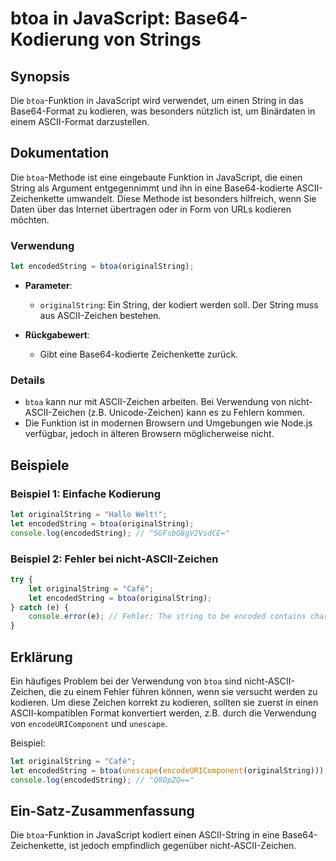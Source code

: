<!--
Meta Description: # btoa in JavaScript: Base64-Kodierung von Strings ## Synopsis Die `btoa`-Funktion in JavaScript wird verwendet, um einen String in das Base64-Format ...
Meta Keywords: btoa, ascii, javascript, originalstring, zeichen
-->

# btoa in JavaScript: Base64-Kodierung von Strings

## Synopsis
Die `btoa`-Funktion in JavaScript wird verwendet, um einen String in das Base64-Format zu kodieren, was besonders nützlich ist, um Binärdaten in einem ASCII-Format darzustellen.

## Dokumentation
Die `btoa`-Methode ist eine eingebaute Funktion in JavaScript, die einen String als Argument entgegennimmt und ihn in eine Base64-kodierte ASCII-Zeichenkette umwandelt. Diese Methode ist besonders hilfreich, wenn Sie Daten über das Internet übertragen oder in Form von URLs kodieren möchten.

### Verwendung
```javascript
let encodedString = btoa(originalString);
```
- **Parameter**: 
  - `originalString`: Ein String, der kodiert werden soll. Der String muss aus ASCII-Zeichen bestehen.

- **Rückgabewert**: 
  - Gibt eine Base64-kodierte Zeichenkette zurück.

### Details
- `btoa` kann nur mit ASCII-Zeichen arbeiten. Bei Verwendung von nicht-ASCII-Zeichen (z.B. Unicode-Zeichen) kann es zu Fehlern kommen.
- Die Funktion ist in modernen Browsern und Umgebungen wie Node.js verfügbar, jedoch in älteren Browsern möglicherweise nicht.

## Beispiele

### Beispiel 1: Einfache Kodierung
```javascript
let originalString = "Hallo Welt!";
let encodedString = btoa(originalString);
console.log(encodedString); // "SGFsbG8gV2VsdCE="
```

### Beispiel 2: Fehler bei nicht-ASCII-Zeichen
```javascript
try {
    let originalString = "Café";
    let encodedString = btoa(originalString);
} catch (e) {
    console.error(e); // Fehler: The string to be encoded contains characters outside of the Latin1 range.
}
```

## Erklärung
Ein häufiges Problem bei der Verwendung von `btoa` sind nicht-ASCII-Zeichen, die zu einem Fehler führen können, wenn sie versucht werden zu kodieren. Um diese Zeichen korrekt zu kodieren, sollten sie zuerst in einen ASCII-kompatiblen Format konvertiert werden, z.B. durch die Verwendung von `encodeURIComponent` und `unescape`.

Beispiel:
```javascript
let originalString = "Café";
let encodedString = btoa(unescape(encodeURIComponent(originalString)));
console.log(encodedString); // "Q8OpZQ=="
```

## Ein-Satz-Zusammenfassung
Die `btoa`-Funktion in JavaScript kodiert einen ASCII-String in eine Base64-Zeichenkette, ist jedoch empfindlich gegenüber nicht-ASCII-Zeichen.